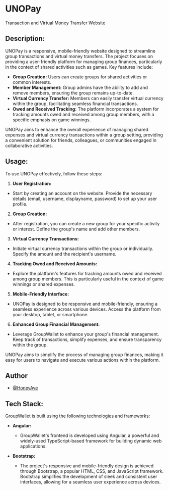 
# UNOPay

  Transaction and Virtual Money Transfer Website

## Description:

UNOPay is a responsive, mobile-friendly website designed to streamline group transactions and virtual money transfers. The project focuses on providing a user-friendly platform for managing group finances, particularly in the context of shared activities such as games. Key features include:

- **Group Creation:** Users can create groups for shared activities or common interests.
- **Member Management:** Group admins have the ability to add and remove members, ensuring the group remains up-to-date.
- **Virtual Currency Transfer:** Members can easily transfer virtual currency within the group, facilitating seamless financial transactions.
- **Owed and Received Tracking:** The platform incorporates a system for tracking amounts owed and received among group members, with a specific emphasis on game winnings.

UNOPay aims to enhance the overall experience of managing shared expenses and virtual currency transactions within a group setting, providing a convenient solution for friends, colleagues, or communities engaged in collaborative activities.


## Usage:

To use UNOPay effectively, follow these steps:

1. **User Registration:**
    
 - Start by creating an account on the website. Provide the necessary details (email, username, displayname, password) to set up your user profile.

 2. **Group Creation:**
   - After registration, you can create a new group for your specific activity or interest. Define the group's name and add other members.

  3.  **Virtual Currency Transactions:**
   - Initiate virtual currency transactions within the group or individually. Specify the amount and the recipient's username.

   4. **Tracking Owed and Received Amounts:**
   - Explore the platform's features for tracking amounts owed and received among group members. This is particularly useful in the context of game winnings or shared expenses.

   5. **Mobile-Friendly Interface:**
   - UNOPay is designed to be responsive and mobile-friendly, ensuring a seamless experience across various devices. Access the platform from your desktop, tablet, or smartphone.

   6. **Enhanced Group Financial Management:**
   - Leverage GroupWallet to enhance your group's financial management. Keep track of transactions, simplify expenses, and ensure transparency within the group.

UNOPay aims to simplify the process of managing group finances, making it easy for users to navigate and execute various actions within the platform.



## Author

- [@HoneyAye](https://github.com/Honeyaye59)


## Tech Stack:

GroupWallet is built using the following technologies and frameworks:

- **Angular:**
  - GroupWallet's frontend is developed using Angular, a powerful and widely-used TypeScript-based framework for building dynamic web applications. 

- **Bootstrap:**
  - The project's responsive and mobile-friendly design is achieved through Bootstrap, a popular HTML, CSS, and JavaScript framework. Bootstrap simplifies the development of sleek and consistent user interfaces, allowing for a seamless user experience across devices.





